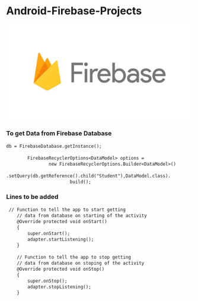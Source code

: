 # Android-Firebase-Projects

<img src='./firebase.png'>


### To get Data from Firebase Database

```
db = FirebaseDatabase.getInstance();

        FirebaseRecyclerOptions<DataModel> options =
                new FirebaseRecyclerOptions.Builder<DataModel>()
                        .setQuery(db.getReference().child("Student"),DataModel.class).
                        build();

```

### Lines to be added 

```
 // Function to tell the app to start getting
    // data from database on starting of the activity
    @Override protected void onStart()
    {
        super.onStart();
        adapter.startListening();
    }

    // Function to tell the app to stop getting
    // data from database on stoping of the activity
    @Override protected void onStop()
    {
        super.onStop();
        adapter.stopListening();
    }

```
